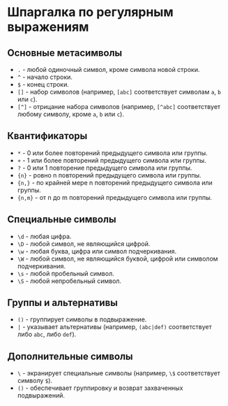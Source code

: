 # Шпаргалка по регулярным выражениям

## Основные метасимволы

- `.` - любой одиночный символ, кроме символа новой строки.
- `^` - начало строки.
- `$` - конец строки.
- `[]` - набор символов (например, `[abc]` соответствует символам `a`, `b` или `c`).
- `[^]` - отрицание набора символов (например, `[^abc]` соответствует любому символу, кроме `a`, `b` или `c`).

## Квантификаторы

- `*` - 0 или более повторений предыдущего символа или группы.
- `+` - 1 или более повторений предыдущего символа или группы.
- `?` - 0 или 1 повторение предыдущего символа или группы.
- `{n}` - ровно n повторений предыдущего символа или группы.
- `{n,}` - по крайней мере n повторений предыдущего символа или группы.
- `{n,m}` - от n до m повторений предыдущего символа или группы.

## Специальные символы

- `\d` - любая цифра.
- `\D` - любой символ, не являющийся цифрой.
- `\w` - любая буква, цифра или символ подчеркивания.
- `\W` - любой символ, не являющийся буквой, цифрой или символом подчеркивания.
- `\s` - любой пробельный символ.
- `\S` - любой непробельный символ.

## Группы и альтернативы

- `()` - группирует символы в подвыражение.
- `|` - указывает альтернативы (например, `(abc|def)` соответствует либо `abc`, либо `def`).

## Дополнительные символы

- `\` - экранирует специальные символы (например, `\$` соответствует символу `$`).
- `()` - обеспечивает группировку и возврат захваченных подвыражений.
